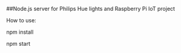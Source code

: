 ##Node.js server for Philips Hue lights and Raspberry Pi IoT project

How to use:

npm install

npm start
